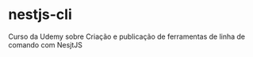 # nestjs-cli
Curso da Udemy sobre Criação e publicação de ferramentas de linha de comando com NesjtJS
